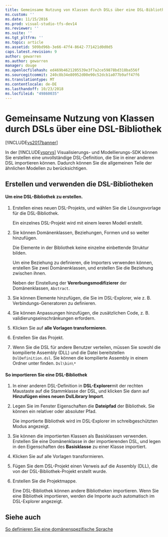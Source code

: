 ```yaml
---
title: Gemeinsame Nutzung von Klassen durch DSLs über eine DSL-Bibliothek | Microsoft-Dokumentation
ms.custom: ''
ms.date: 11/15/2016
ms.prod: visual-studio-tfs-dev14
ms.reviewer: ''
ms.suite: ''
ms.tgt_pltfrm: ''
ms.topic: article
ms.assetid: 509bd96b-3e66-47f4-8642-771421d0d0d5
caps.latest.revision: 9
author: gewarren
ms.author: gewarren
manager: douge
ms.openlocfilehash: ed469b4621205539e3f7a2ce59878bd318ba556f
ms.sourcegitcommit: 240c8b34e80952d00e90c52dcb1a077b9aff47f6
ms.translationtype: MT
ms.contentlocale: de-DE
ms.lasthandoff: 10/23/2018
ms.locfileid: "49860035"
---
```

# <a name="sharing-classes-between-dsls-by-using-a-dsl-library"></a>Gemeinsame Nutzung von Klassen durch DSLs über eine DSL-Bibliothek
[!INCLUDE[vs2017banner](../includes/vs2017banner.md)]

In der [!INCLUDE[vsprvs](../includes/vsprvs-md.md)] Visualisierungs- und Modellierungs-SDK können Sie erstellen eine unvollständige DSL-Definition, die Sie in einer anderen DSL importieren können. Dadurch können Sie die allgemeinen Teile der ähnlichen Modellen zu berücksichtigen.  
  
## <a name="creating-and-using-dsl-libraries"></a>Erstellen und verwenden die DSL-Bibliotheken  
  
#### <a name="to-create-a-dsl-library"></a>Um eine DSL-Bibliothek zu erstellen.  
  
1.  Erstellen eines neuen DSL-Projekts, und wählen Sie die Lösungsvorlage für die DSL-Bibliothek.  
  
     Ein einzelnes DSL-Projekt wird mit einem leeren Modell erstellt.  
  
2.  Sie können Domänenklassen, Beziehungen, Formen und so weiter hinzufügen.  
  
     Die Elemente in der Bibliothek keine einzelne einbettende Struktur bilden.  
  
     Um eine Beziehung zu definieren, die Importers verwenden können, erstellen Sie zwei Domänenklassen, und erstellen Sie die Beziehung zwischen ihnen.  
  
     Neben der Einstellung der **Vererbungsmodifizierer** der Domänenklassen, `Abstract`.  
  
3.  Sie können Elemente hinzufügen, die Sie im DSL-Explorer, wie z. B. Verbindungs-Generatoren zu definieren.  
  
4.  Sie können Anpassungen hinzufügen, die zusätzlichen Code, z. B. validierungseinschränkungen erfordern.  
  
5.  Klicken Sie auf **alle Vorlagen transformieren**.  
  
6.  Erstellen Sie das Projekt.  
  
7.  Wenn Sie die DSL für andere Benutzer verteilen, müssen Sie sowohl die kompilierte Assembly (DLL) und die Datei bereitstellen `DslDefinition.dsl`. Sie können die kompilierte Assembly in einem Ordner unter finden. `Dsl\bin\*`  
  
#### <a name="to-import-a-dsl-library"></a>So importieren Sie eine DSL-Bibliothek  
  
1. In einer anderen DSL-Definition in **DSL-Explorer**mit der rechten Maustaste auf die Stammklasse der DSL, und klicken Sie dann auf **Hinzufügen eines neuen DslLibrary Import**.  
  
2. Legen Sie im Fenster Eigenschaften die **Dateipfad** der Bibliothek. Sie können ein relativer oder absoluter Pfad.  
  
    Die importierte Bibliothek wird im DSL-Explorer im schreibgeschützten Modus angezeigt.  
  
3. Sie können die importierten Klassen als Basisklassen verwenden. Erstellen Sie eine Domänenklasse in der importierenden DSL, und legen in den Eigenschaften des **Basisklasse** zu einer Klasse importiert.  
  
4. Klicken Sie auf alle Vorlagen transformieren.  
  
5. Fügen Sie dem DSL-Projekt einen Verweis auf die Assembly (DLL), die von der DSL-Bibliothek-Projekt erstellt wurde.  
  
6. Erstellen Sie die Projektmappe.  
  
   Eine DSL-Bibliothek können andere Bibliotheken importieren. Wenn Sie eine Bibliothek importieren, werden die Importe auch automatisch im DSL-Explorer angezeigt.  
  
## <a name="see-also"></a>Siehe auch  
 [So definieren Sie eine domänenspezifische Sprache](../modeling/how-to-define-a-domain-specific-language.md)



